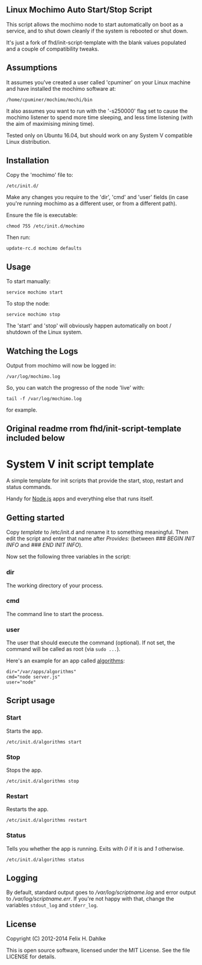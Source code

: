 Linux Mochimo Auto Start/Stop Script
------------------------------------

This script allows the mochimo node to start automatically on boot as a service, and to shut down cleanly if the system is rebooted or shut down.

It's just a fork of fhd/init-script-template with the blank values populated and a couple of compatibility tweaks.

Assumptions
-----------

It assumes you've created a user called 'cpuminer' on your Linux machine and have installed the mochimo software at:

    /home/cpuminer/mochimo/mochi/bin

It also assumes you want to run with the '-s250000' flag set to cause the mochimo listener to spend more time sleeping, and less time listening (with the aim of maximising mining time).

Tested only on Ubuntu 16.04, but should work on any System V compatible Linux distribution.

Installation
------------

Copy the 'mochimo' file to:

    /etc/init.d/

Make any changes you require to the 'dir', 'cmd' and 'user' fields (in case you're running mochimo as a different user, or from a different path).

Ensure the file is executable:

    chmod 755 /etc/init.d/mochimo

Then run:

    update-rc.d mochimo defaults

Usage
-----

To start manually:

    service mochimo start

To stop the node:

    service mochimo stop

The 'start' and 'stop' will obviously happen automatically on boot / shutdown of the Linux system.

Watching the Logs
-----------------

Output from mochimo will now be logged in:

    /var/log/mochimo.log

So, you can watch the progresso of the node 'live' with:

    tail -f /var/log/mochimo.log

for example.

Original readme rrom fhd/init-script-template included below 
------------------------------------------------------------

System V init script template
=============================

A simple template for init scripts that provide the start, stop,
restart and status commands.

Handy for [Node.js](http://nodejs.org) apps and everything
else that runs itself.

Getting started
---------------

Copy _template_ to /etc/init.d and rename it to something
meaningful. Then edit the script and enter that name after _Provides:_
(between _### BEGIN INIT INFO_ and _### END INIT INFO_).

Now set the following three variables in the script:

### dir ###

The working directory of your process.

### cmd ###

The command line to start the process.

### user ###

The user that should execute the command (optional).
If not set, the command will be called as root (via `sudo ...`).

Here's an example for an app called
[algorithms](http://algorithms.ubercode.de):

    dir="/var/apps/algorithms"
    cmd="node server.js"
    user="node"

Script usage
------------

### Start ###

Starts the app.

    /etc/init.d/algorithms start

### Stop ###

Stops the app.

    /etc/init.d/algorithms stop

### Restart ###

Restarts the app.

    /etc/init.d/algorithms restart

### Status ###

Tells you whether the app is running. Exits with _0_ if it is and _1_
otherwise.

    /etc/init.d/algorithms status

Logging
-------

By default, standard output goes to _/var/log/scriptname.log_ and
error output to _/var/log/scriptname.err_. If you're not happy with
that, change the variables `stdout_log` and `stderr_log`.

License
-------

Copyright (C) 2012-2014 Felix H. Dahlke

This is open source software, licensed under the MIT License. See the
file LICENSE for details.

